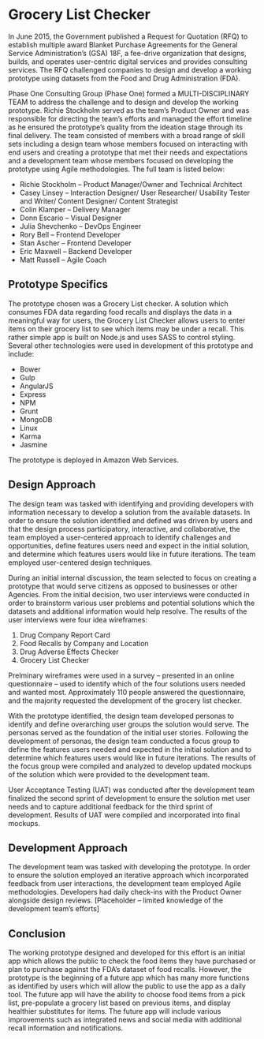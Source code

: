 # Grocery List Checker

In June 2015, the Government published a Request for Quotation (RFQ) to establish multiple award Blanket Purchase Agreements for the General Service Administration’s (GSA) 18F, a fee-drive organization that designs, builds, and operates user-centric digital services and provides consulting services. The RFQ challenged companies to design and develop a working prototype using datasets from the Food and Drug Administration (FDA).

Phase One Consulting Group (Phase One) formed a MULTI-DISCIPLINARY TEAM to address the challenge and to design and develop the working prototype. Richie Stockholm served as the team’s Product Owner and was responsible for directing the team’s efforts and managed the effort timeline as he ensured the prototype’s quality from the ideation stage through its final delivery. The team consisted of members with a broad range of skill sets including a design team whose members focused on interacting with end users and creating a prototype that met their needs and expectations and a development team whose members focused on developing the prototype using Agile  methodologies. The full team is listed below:

* Richie Stockholm – Product Manager/Owner and Technical Architect
* Casey Linsey – Interaction Designer/ User Researcher/ Usability Tester and Writer/ Content Designer/ Content Strategist
* Colin Klamper – Delivery Manager
*	Donn Escario – Visual Designer
*	Julia Shevchenko – DevOps Engineer
*	Rory Bell – Frontend Developer
*	Stan Ascher – Frontend Developer
*	Eric Maxwell – Backend Developer
*	Matt Russell – Agile Coach

## Prototype Specifics
The prototype chosen was a Grocery List checker. A solution which consumes FDA data regarding food recalls and displays the data in a meaningful way for users, the Grocery List Checker allows users to enter items on their grocery list to see which items may be under a recall. This rather simple app is built on Node.js and uses SASS to control styling. Several other technologies were used in development of this prototype and include:
* Bower
* Gulp
* AngularJS
* Express
* NPM
* Grunt
* MongoDB
* Linux
* Karma
* Jasmine

The prototype is deployed in Amazon Web Services.

## Design Approach
The design team was tasked with identifying and providing developers with information necessary to develop a solution from the available datasets. In order to ensure the solution identified and defined was driven by users and that the design process participatory, interactive, and collaborative, the team employed a user-centered approach to identify challenges and opportunities, define features users need and expect in the initial solution, and determine which features users would like in future iterations. The team employed user-centered design techniques.

During an initial internal discussion, the team selected to focus on creating a prototype that would serve citizens as opposed to businesses or other Agencies. From the initial decision, two user interviews were conducted in order to brainstorm various user problems and potential solutions which the datasets and additional information would help resolve. The results of the user interviews were four idea wireframes: 

1.	Drug Company Report Card
2.	Food Recalls by Company and Location
3.	Drug Adverse Effects Checker
4.	Grocery List Checker

Prelminary wireframes were used in a survey – presented in an online questionnaire – used to identify which of the four solutions users needed and wanted most. Approximately 110 people answered the questionnaire, and the majority requested the development of the grocery list checker.

With the prototype identified, the design team developed personas to identify and define overarching user groups the solution would serve. The personas served as the foundation of the initial user stories. Following the development of personas, the design team conducted a focus group to define the features users needed and expected in the initial solution and to determine which features users would like in future iterations. The results of the focus group were compiled and analyzed to develop updated mockups of the solution which were provided to the development team. 

User Acceptance Testing (UAT) was conducted after the development team finalized the second sprint of development to ensure the solution met user needs and to capture additional feedback for the third sprint of development. Results of UAT were compiled and incorporated into final mockups.

## Development Approach
The development team was tasked with developing the prototype. In order to ensure the solution employed an iterative approach which incorporated feedback from user interactions, the development team employed Agile methodologies. Developers had daily check-ins with the Product Owner alongside design reviews.
[Placeholder – limited knowledge of the development team’s efforts]

## Conclusion
The working prototype designed and developed for this effort is an initial app which allows the public to check the food items they have purchased or plan to purchase against the FDA’s dataset of food recalls. However, the prototype is the beginning of a future app which has many more functions as identified by users which will allow the public to use the app as a daily tool. The future app will have the ability to choose food items from a pick list, pre-populate a grocery list based on previous items, and display healthier substitutes for items. The future app will include various improvements such as integrated news and social media with additional recall information and notifications.
